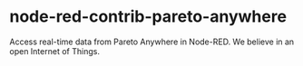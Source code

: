 # node-red-contrib-pareto-anywhere
Access real-time data from Pareto Anywhere in Node-RED.  We believe in an open Internet of Things.
